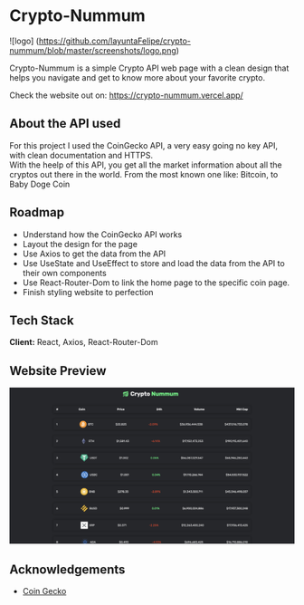 
# Crypto-Nummum 
![logo] (https://github.com/layuntaFelipe/crypto-nummum/blob/master/screenshots/logo.png)

Crypto-Nummum is a simple Crypto API web page with a clean design that helps you navigate and get to know more about your favorite crypto.

Check the website out on: https://crypto-nummum.vercel.app/
## About the API used

For this project I used the CoinGecko API, a very easy going no key API, with clean documentation and HTTPS. <br />
With the heelp of this API, you get all the market information about all the cryptos out there in the world. From the most known one like: Bitcoin, to Baby Doge Coin

## Roadmap

- Understand how the CoinGecko API works
- Layout the design for the page
- Use Axios to get the data from the API
- Use UseState and UseEffect to store and load the data from the API to their own components
- Use React-Router-Dom to link the home page to the specific coin page.
- Finish styling website to perfection


## Tech Stack

**Client:** React, Axios, React-Router-Dom


## Website Preview

![App Screenshot](https://github.com/layuntaFelipe/crypto-nummum/blob/master/screenshots/home.png)


## Acknowledgements

 - [Coin Gecko](https://github.com/coingecko)
